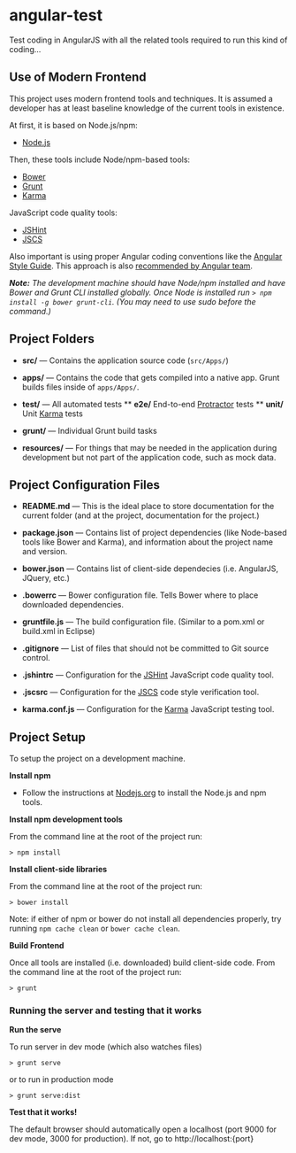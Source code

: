# angular-test

Test coding in AngularJS with all the related tools required to run this kind of coding...



## Use of **Modern** Frontend

This project uses modern frontend tools and techniques. It is assumed a developer has at least baseline knowledge of the current tools in existence. 

At first, it is based on Node.js/npm:

* [Node.js](https://nodejs.org/en/)

Then, these tools include Node/npm-based tools:

* [Bower](http://bower.io/)
* [Grunt](http://gruntjs.com/)
* [Karma](http://karma-runner.github.io/0.12/index.html)

JavaScript code quality tools:

* [JSHint](http://jshint.com/docs/)
* [JSCS](http://jscs.info/)

Also important is using proper Angular coding conventions like the [Angular Style Guide](https://github.com/johnpapa/angular-styleguide). This approach is also [recommended by Angular team](http://angularjs.blogspot.ca/2014/02/an-angularjs-style-guide-and-best.html).

*__Note:__ The development machine should have Node/npm installed and have Bower and Grunt CLI installed globally. Once Node is installed run `> npm install -g bower grunt-cli`. (You may need to use sudo before the command.)*



## Project Folders

* **src/** — Contains the application source code (`src/Apps/`)

* **apps/** — Contains the code that gets compiled into a native app. Grunt builds files inside of `apps/Apps/`.

* **test/** — All automated tests
** **e2e/** End-to-end [Protractor](https://angular.github.io/protractor/#/) tests
** **unit/** Unit [Karma](http://karma-runner.github.io/0.12/index.html) tests

* **grunt/** — Individual Grunt build tasks

* **resources/** — For things that may be needed in the application during development but not part of the application code, such as mock data.



## Project Configuration Files

* **README.md** — This is the ideal place to store documentation for the current folder (and at the project, documentation for the project.)

* **package.json** — Contains list of project dependencies (like Node-based tools like Bower and Karma), and information about the project name and version.

* **bower.json** — Contains list of client-side dependecies (i.e. AngularJS, JQuery, etc.)

* **.bowerrc** — Bower configuration file. Tells Bower where to place downloaded dependencies.

* **gruntfile.js** — The build configuration file. (Similar to a pom.xml or build.xml in Eclipse)

* **.gitignore** — List of files that should not be committed to Git source control.

* **.jshintrc** — Configuration for the [JSHint](http://jshint.com/docs/) JavaScript code quality tool.

* **.jscsrc** — Configuration for the [JSCS](http://jscs.info/) code style verification tool.

* **karma.conf.js** — Configuration for the [Karma](http://karma-runner.github.io/0.12/index.html) JavaScript testing tool.


## Project Setup

To setup the project on a development machine.

**Install npm**

* Follow the instructions at [Nodejs.org](https://nodejs.org/en/) to install the Node.js and npm tools.

**Install npm development tools**

From the command line at the root of the project run:

```
> npm install
```

**Install client-side libraries**

From the command line at the root of the project run:

```
> bower install
```

Note: if either of npm or bower do not install all dependencies properly, try running `npm cache clean` or `bower cache clean`.

**Build Frontend**

Once all tools are installed (i.e. downloaded) build client-side code. From the command line at the root of the project run:

```
> grunt
```


### Running the server and testing that it works

**Run the serve**

To run server in dev mode (which also watches files)

```
> grunt serve
```

or to run in production mode

```
> grunt serve:dist
```

**Test that it works!**

The default browser should automatically open a localhost (port 9000 for dev mode, 3000 for production). If not, go to http://localhost:{port}
